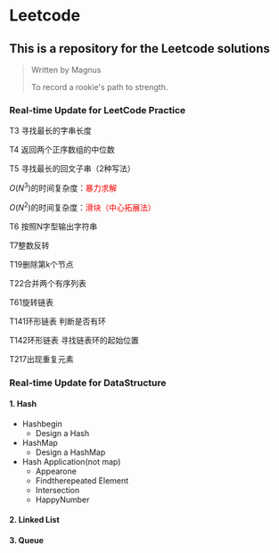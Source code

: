 # Leetcode
## This is a repository for the Leetcode solutions

> Written by Magnus
>
> To record a rookie's path to strength.

### Real-time Update for LeetCode Practice
T3 寻找最长的字串长度

T4 返回两个正序数组的中位数

T5 寻找最长的回文子串（2种写法）

$O(N^3)$的时间复杂度：<font color=red>暴力求解</font>

$O(N^2)$的时间复杂度：<font color=red>滑块（中心拓展法）</font>   

T6 按照N字型输出字符串

T7整数反转

T19删除第k个节点

T22合并两个有序列表

T61旋转链表

T141环形链表 判断是否有环

T142环形链表 寻找链表环的起始位置

T217出现重复元素
### Real-time Update for DataStructure
#### 1. Hash
*   Hashbegin
    *   Design a Hash
*   HashMap
    *   Design a HashMap
*   Hash Application(not map)
    *   Appearone
    *   Findtherepeated Element
    *   Intersection
    *   HappyNumber
#### 2. Linked List
#### 3. Queue